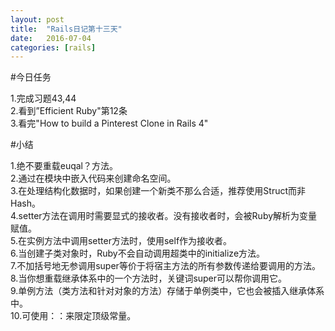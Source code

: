 ```yaml
---
layout: post
title:  "Rails日记第十三天"
date:   2016-07-04
categories: [rails]
---
```


#今日任务

1.完成习题43,44  
2.看到”Efficient Ruby"第12条  
3.看完"How to build a Pinterest Clone in Rails 4"  

#小结

1.绝不要重载euqal？方法。  
2.通过在模块中嵌入代码来创建命名空间。  
3.在处理结构化数据时，如果创建一个新类不那么合适，推荐使用Struct而非Hash。  
4.setter方法在调用时需要显式的接收者。没有接收者时，会被Ruby解析为变量赋值。  
5.在实例方法中调用setter方法时，使用self作为接收者。  
6.当创建子类对象时，Ruby不会自动调用超类中的initialize方法。  
7.不加括号地无参调用super等价于将宿主方法的所有参数传递给要调用的方法。  
8.当你想重载继承体系中的一个方法时，关键词super可以帮你调用它。  
9.单例方法（类方法和针对对象的方法）存储于单例类中，它也会被插入继承体系中。  
10.可使用：：来限定顶级常量。  
